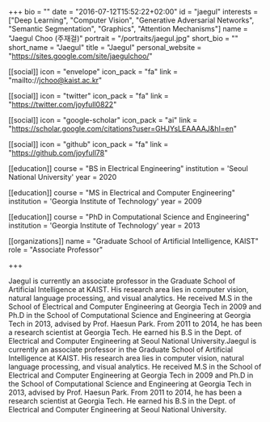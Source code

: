+++
bio = ""
date = "2016-07-12T15:52:22+02:00"
id = "jaegul"
interests = ["Deep Learning", "Computer Vision", "Generative Adversarial Networks", "Semantic Segmentation", "Graphics", "Attention Mechanisms"]
name = "Jaegul Choo (주재걸)"
portrait = "/portraits/jaegul.jpg"
short_bio = ""
short_name = "Jaegul"
title = "Jaegul"
personal_website = "https://sites.google.com/site/jaegulchoo/"

[[social]]
    icon = "envelope"
    icon_pack = "fa"
    link = "mailto://jchoo@kaist.ac.kr"

[[social]]
    icon = "twitter"
    icon_pack = "fa"
    link = "https://twitter.com/joyfull0822"

[[social]]
    icon = "google-scholar"
    icon_pack = "ai"
    link = "https://scholar.google.com/citations?user=GHJYsLEAAAAJ&hl=en"

[[social]]
    icon = "github"
    icon_pack = "fa"
    link = "https://github.com/joyfull78"

[[education]]
    course = "BS in Electrical Engineering"
    institution = 'Seoul National University'
    year = 2020

[[education]]
    course = "MS in Electrical and Computer Engineering"
    institution = 'Georgia Institute of Technology'
    year = 2009

[[education]]
    course = "PhD in Computational Science and Engineering"
    institution = 'Georgia Institute of Technology'
    year = 2013

[[organizations]]
    name = "Graduate School of Artificial Intelligence, KAIST"
    role = "Associate Professor"

+++

Jaegul is currently an associate professor in the Graduate School of Artificial Intelligence at KAIST. His research area lies in computer vision, natural language processing, and visual analytics. He received M.S in the School of Electrical and Computer Engineering at Georgia Tech in 2009 and Ph.D in the School of Computational Science and Engineering at Georgia Tech in 2013, advised by Prof. Haesun Park. From 2011 to 2014, he has been a research scientist at Georgia Tech. He earned his B.S in the Dept. of Electrical and Computer Engineering at Seoul National University.Jaegul is currently an associate professor in the Graduate School of Artificial Intelligence at KAIST. His research area lies in computer vision, natural language processing, and visual analytics. He received M.S in the School of Electrical and Computer Engineering at Georgia Tech in 2009 and Ph.D in the School of Computational Science and Engineering at Georgia Tech in 2013, advised by Prof. Haesun Park. From 2011 to 2014, he has been a research scientist at Georgia Tech. He earned his B.S in the Dept. of Electrical and Computer Engineering at Seoul National University.


